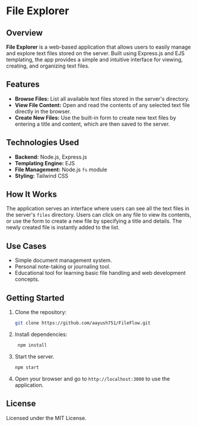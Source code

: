 # File Explorer

## Overview
**File Explorer** is a web-based application that allows users to easily manage and explore text files stored on the server. Built using Express.js and EJS templating, the app provides a simple and intuitive interface for viewing, creating, and organizing text files.

## Features
- **Browse Files:** List all available text files stored in the server's directory.
- **View File Content:** Open and read the contents of any selected text file directly in the browser.
- **Create New Files:** Use the built-in form to create new text files by entering a title and content, which are then saved to the server.

## Technologies Used
- **Backend:** Node.js, Express.js
- **Templating Engine:** EJS
- **File Management:** Node.js `fs` module
- **Styling:** Tailwind CSS

## How It Works
The application serves an interface where users can see all the text files in the server's `files` directory. Users can click on any file to view its contents, or use the form to create a new file by specifying a title and details. The newly created file is instantly added to the list.

## Use Cases
- Simple document management system.
- Personal note-taking or journaling tool.
- Educational tool for learning basic file handling and web development concepts.

## Getting Started
1. Clone the repository:
   ```bash
   git clone https://github.com/aayush751/FileFlow.git
2. Install dependencies:
   ```bash
    npm install
3. Start the server.
   ```bash
   npm start
4. Open your browser and go to `http://localhost:3000` to use the application.

## License
Licensed under the MIT License.
